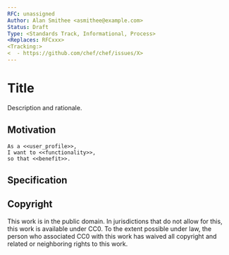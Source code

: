 ```yaml
---
RFC: unassigned
Author: Alan Smithee <asmithee@example.com>
Status: Draft
Type: <Standards Track, Informational, Process>
<Replaces: RFCxxx>
<Tracking:>
<  - https://github.com/chef/chef/issues/X>
---
```


# Title

Description and rationale.

## Motivation

    As a <<user_profile>>,
    I want to <<functionality>>,
    so that <<benefit>>.

## Specification

## Copyright

This work is in the public domain. In jurisdictions that do not allow for this,
this work is available under CC0. To the extent possible under law, the person
who associated CC0 with this work has waived all copyright and related or
neighboring rights to this work.
